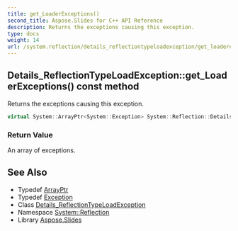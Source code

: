 ```yaml
---
title: get_LoaderExceptions()
second_title: Aspose.Slides for C++ API Reference
description: Returns the exceptions causing this exception.
type: docs
weight: 14
url: /system.reflection/details_reflectiontypeloadexception/get_loaderexceptions/
---
```

## Details_ReflectionTypeLoadException::get_LoaderExceptions() const method


Returns the exceptions causing this exception.

```cpp
virtual System::ArrayPtr<System::Exception> System::Reflection::Details_ReflectionTypeLoadException::get_LoaderExceptions() const
```


### Return Value

An array of exceptions.

## See Also

* Typedef [ArrayPtr](../../../system/arrayptr/)
* Typedef [Exception](../../../system/exception/)
* Class [Details_ReflectionTypeLoadException](../)
* Namespace [System::Reflection](../../)
* Library [Aspose.Slides](../../../)